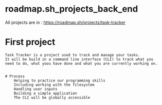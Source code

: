 # roadmap.sh_projects_back_end
All projects are in : 
https://roadmap.sh/projects/task-tracker
# First project

    Task Tracker is a project used to track and manage your tasks.
    It will be build in a command line interface (CLI) to track what you need to do, what yoou have done and what you are currently working on.


    # Process
        Helping to practice our programming skills
        Including working with the filesystem
        Handling user inputs
        Building a simple application
        The CLI will be globally accessible




